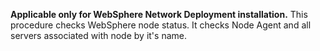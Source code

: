 **Applicable only for WebSphere Network Deployment installation.**
This procedure checks WebSphere node status. It checks Node Agent and all servers associated with node by it's name.